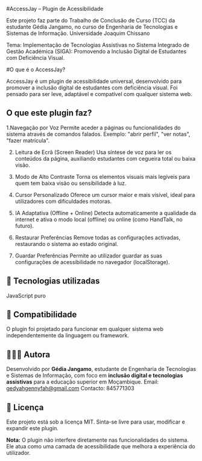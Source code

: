#AccessJay – Plugin de Acessibilidade

Este projeto faz parte do Trabalho de Conclusão de Curso (TCC) da estudante Gédia Jangamo,
no curso de Engenharia de Tecnologias e Sistemas de Informação. Universidade Joaquim Chissano

Tema: Implementação de Tecnologias Assistivas no Sistema Integrado de Gestão Académica (SIGA):
Promovendo a Inclusão Digital de Estudantes com Deficiência Visual.


#O que é o AccessJay?

AccessJay é um plugin de acessibilidade universal, desenvolvido para promover a inclusão digital de estudantes com deficiência visual. Foi pensado para ser leve, adaptável e compatível com qualquer sistema web.

## O que este plugin faz?

1.Navegação por Voz
Permite aceder a páginas ou funcionalidades do sistema através de comandos falados.
Exemplo: "abrir perfil", "ver notas", "fazer matrícula".

2. Leitura de Ecrã (Screen Reader)
Usa síntese de voz para ler os conteúdos da página, auxiliando estudantes com cegueira total ou baixa visão.

3. Modo de Alto Contraste
Torna os elementos visuais mais legíveis para quem tem baixa visão ou sensibilidade à luz.

4. Cursor Personalizado
Oferece um cursor maior e mais visível, ideal para utilizadores com dificuldades motoras.

5. IA Adaptativa (Offline + Online)
Detecta automaticamente a qualidade da internet e ativa o modo local (offline) ou online (como HandTalk, no futuro).

6. Restaurar Preferências
Remove todas as configurações activadas, restaurando o sistema ao estado original.

7. Guardar Preferências
Permite ao utilizador guardar as suas configurações de acessibilidade no navegador (localStorage).

## 🚀 Tecnologias utilizadas

  JavaScript puro

## 📱 Compatibilidade

O plugin foi projetado para funcionar em qualquer sistema web independentemente da linguagem ou framework.

## 👩🏽‍💻 Autora
 Desenvolvido por **Gédia Jangamo**, estudante de Engenharia de Tecnologias e Sistemas de Informação, com foco em **inclusão digital e tecnologias assistivas** para
 a educação superior em Moçambique.
 Email: gedyahgennyfah@gmail.com
 Contacto: 845771303

## 📜 Licença
Este projeto está sob a licença MIT. Sinta-se livre para usar, modificar e expandir este plugin.

**Nota:** O plugin não interfere diretamente nas funcionalidades do sistema. Ele atua como uma camada de acessibilidade que melhora a experiência do utilizador.
